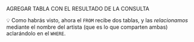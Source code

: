 AGREGAR TABLA CON EL RESULTADO DE LA CONSULTA

:bulb: Como habrás visto, ahora el `FROM` recibe dos tablas, y las _relacionamos_ mediante el nombre del artista (que es lo que comparten ambas) aclarándolo en el `WHERE`. 